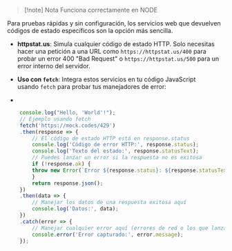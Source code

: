 

>[!note] Nota
>Funciona correctamente en NODE
>

Para pruebas rápidas y sin configuración, los servicios web que devuelven códigos de estado específicos son la opción más sencilla.

- **httpstat.us**: Simula cualquier código de estado HTTP[](https://stackoverflow.com/questions/65327570/ways-to-simulate-error-responses-on-request-in-browser). Solo necesitas hacer una petición a una URL como `https://httpstat.us/400` para probar un error 400 "Bad Request" o `https://httpstat.us/500` para un error interno del servidor[](https://stackoverflow.com/questions/65327570/ways-to-simulate-error-responses-on-request-in-browser).
    
- **Uso con `fetch`**: Integra estos servicios en tu código JavaScript usando `fetch` para probar tus manejadores de error:
- 
```js
    console.log("Hello, 'World'!");
    // Ejemplo usando fetch
    fetch('https://mock.codes/429')
    .then(response => {
        // El código de estado HTTP está en response.status
        console.log('Código de error HTTP:', response.status);
        console.log('Texto del estado:', response.statusText);
        // Puedes lanzar un error si la respuesta no es exitosa
        if (!response.ok) {
        throw new Error(`Error ${response.status}: ${response.statusText}`);
        }
        return response.json();
    })
    .then(data => {
        // Manejar los datos de una respuesta exitosa aquí
        console.log('Datos:', data);
    })
    .catch(error => {
        // Manejar cualquier error aquí (errores de red o los que lanzaste arriba)
        console.error('Error capturado:', error.message);
    });
```